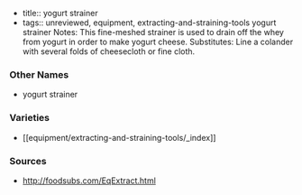- title:: yogurt strainer
- tags:: unreviewed, equipment, extracting-and-straining-tools
yogurt strainer Notes: This fine-meshed strainer is used to drain off the whey from yogurt in order to make yogurt cheese. Substitutes: Line a colander with several folds of cheesecloth or fine cloth.

### Other Names

* yogurt strainer

### Varieties

* [[equipment/extracting-and-straining-tools/_index]]

### Sources
* http://foodsubs.com/EqExtract.html

